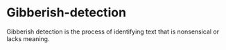 # Gibberish-detection
Gibberish detection is the process of identifying text that is nonsensical or lacks meaning.
